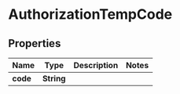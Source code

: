 

# AuthorizationTempCode


## Properties

| Name | Type | Description | Notes |
|------------ | ------------- | ------------- | -------------|
|**code** | **String** |  |  |



